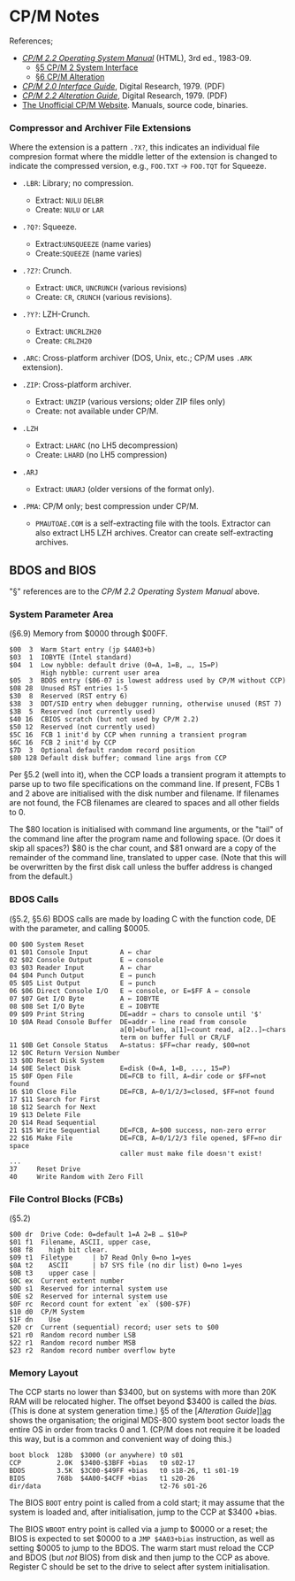 CP/M Notes
==========

References;
- [_CP/M 2.2 Operating System Manual_][htm] (HTML), 3rd ed., 1983-09.
  - [§5 CP/M 2 System Interface][htm5]
  - [§6 CP/M Alteration][htm6]
- [_CP/M 2.0 Interface Guide_][ig], Digital Research, 1979. (PDF)
- [_CP/M 2.2 Alteration Guide_][ag], Digital Research, 1979. (PDF)
- [The Unofficial CP/M Website][ucws]. Manuals, source code, binaries.

### Compressor and Archiver File Extensions

Where the extension is a pattern `.?X?`, this indicates an individual file
compresion format where the middle letter of the extension is changed to
indicate the compressed version, e.g., `FOO.TXT` → `FOO.TQT` for Squeeze.

- `.LBR`: Library; no compression.
  - Extract: `NULU` `DELBR`
  - Create: `NULU` or `LAR`

- `.?Q?`: Squeeze.
  - Extract:`UNSQUEEZE` (name varies)
  - Create:`SQUEEZE` (name varies)

- `.?Z?`: Crunch.
  - Extract: `UNCR`, `UNCRUNCH` (various revisions)
  - Create: `CR`, `CRUNCH` (various revisions).

- `.?Y?`: LZH-Crunch.
  - Extract: `UNCRLZH20`
  - Create: `CRLZH20`

- `.ARC`: Cross-platform archiver (DOS, Unix, etc.; CP/M uses `.ARK` extension).

- `.ZIP`: Cross-platform archiver.
  - Extract: `UNZIP` (various versions; older ZIP files only)
  - Create: not available under CP/M.

- `.LZH`
  - Extract: `LHARC` (no LH5 decompression)
  - Create: `LHARD` (no LH5 compression)

- `.ARJ`
  - Extract: `UNARJ` (older versions of the format only).

- `.PMA`: CP/M only; best compression under CP/M.
  - `PMAUTOAE.COM` is a self-extracting file with the tools. Extractor can
    also extract LH5 LZH archives. Creator can create self-extracting
    archives.

BDOS and BIOS
-------------

"§" references are to the _CP/M 2.2 Operating System Manual_ above.

### System Parameter Area

(§6.9) Memory from $0000 through $00FF.

    $00  3  Warm Start entry (jp $4A03+b)
    $03  1  IOBYTE (Intel standard)
    $04  1  Low nybble: default drive (0=A, 1=B, …, 15=P)
            High nybble: current user area
    $05  3  BDOS entry ($06-07 is lowest address used by CP/M without CCP)
    $08 28  Unused RST entries 1-5
    $30  8  Reserved (RST entry 6)
    $38  3  DDT/SID entry when debugger running, otherwise unused (RST 7)
    $3B  5  Reserved (not currently used)
    $40 16  CBIOS scratch (but not used by CP/M 2.2)
    $50 12  Reserved (not currently used)
    $5C 16  FCB 1 init'd by CCP when running a transient program
    $6C 16  FCB 2 init'd by CCP
    $7D  3  Optional default random record position
    $80 128 Default disk buffer; command line args from CCP

Per §5.2 (well into it), when the CCP loads a transient program it attempts
to parse up to two file specifications on the command line. If present,
FCBs 1 and 2 above are initialised with the disk number and filename. If
filenames are not found, the FCB filenames are cleared to spaces and all
other fields to 0.

The $80 location is initialised with command line arguments, or the "tail"
of the command line after the program name and following space. (Or does it
skip all spaces?) $80 is the char count, and $81 onward are a copy of the
remainder of the command line, translated to upper case. (Note that this
will be overwritten by the first disk call unless the buffer address is
changed from the default.)

### BDOS Calls

(§5.2, §5.6) BDOS calls are made by loading C with the function code, DE
with the parameter, and calling $0005.

    00 $00 System Reset
    01 $01 Console Input        A ← char
    02 $02 Console Output       E → console
    03 $03 Reader Input         A ← char
    04 $04 Punch Output         E → punch
    05 $05 List Output          E → punch
    06 $06 Direct Console I/O   E → console, or E=$FF A ← console
    07 $07 Get I/O Byte         A ← IOBYTE
    08 $08 Set I/O Byte         E → IOBYTE
    09 $09 Print String         DE=addr → chars to console until '$'
    10 $0A Read Console Buffer  DE=addr ← line read from console
                                a[0]=buflen, a[1]←count read, a[2..]←chars
                                term on buffer full or CR/LF
    11 $0B Get Console Status   A←status: $FF=char ready, $00=not
    12 $0C Return Version Number
    13 $0D Reset Disk System
    14 $0E Select Disk          E=disk (0=A, 1=B, ..., 15=P)
    15 $0F Open File            DE=FCB to fill, A←dir code or $FF=not found
    16 $10 Close File           DE=FCB, A←0/1/2/3=closed, $FF=not found
    17 $11 Search for First
    18 $12 Search for Next
    19 $13 Delete File
    20 $14 Read Sequential
    21 $15 Write Sequential     DE=FCB, A←$00 success, non-zero error
    22 $16 Make File            DE=FCB, A←0/1/2/3 file opened, $FF=no dir space
                                caller must make file doesn't exist!
    ...
    37     Reset Drive
    40     Write Random with Zero Fill

### File Control Blocks (FCBs)

(§5.2)

    $00 dr  Drive Code: 0=default 1=A 2=B … $10=P
    $01 f1  Filename, ASCII, upper case,
    $08 f8    high bit clear.
    $09 t1  Filetype     | b7 Read Only 0=no 1=yes
    $0A t2    ASCII      | b7 SYS file (no dir list) 0=no 1=yes
    $0B t3    upper case |
    $0C ex  Current extent number
    $0D s1  Reserved for internal system use
    $0E s2  Reserved for internal system use
    $0F rc  Record count for extent `ex` ($00-$7F)
    $10 d0  CP/M System
    $1F dn    Use
    $20 cr  Current (sequential) record; user sets to $00
    $21 r0  Random record number LSB
    $22 r1  Random record number MSB
    $23 r2  Random record number overflow byte

### Memory Layout

The CCP starts no lower than $3400, but on systems with more than 20K RAM
will be relocated higher. The offset beyond $3400 is called the _bias._
(This is done at system generation time.) §5 of the [_Alteration
Guide_]][ag] shows the organisation; the original MDS-800 system boot
sector loads the entire OS in order from tracks 0 and 1. (CP/M does not
require it be loaded this way, but is a common and convenient way of doing
this.)

    boot block  128b  $3000 (or anywhere) t0 s01
    CCP         2.0K  $3400-$3BFF +bias   t0 s02-17
    BDOS        3.5K  $3C00-$49FF +bias   t0 s18-26, t1 s01-19
    BIOS        768b  $4A00-$4CFF +bias   t1 s20-26
    dir/data                              t2-76 s01-26

The BIOS `BOOT` entry point is called from a cold start; it may assume that
the system is loaded and, after initialisation, jump to the CCP at $3400 +bias.

The BIOS `WBOOT` entry point is called via a jump to $0000 or a reset; the
BIOS is expected to set $0000 to a `JMP $4A03+bias` instruction, as well as
setting $0005 to jump to the BDOS. The warm start must reload the CCP and
BDOS (but _not_ BIOS) from disk and then jump to the CCP as above. Register
C should be set to the drive to select after system initialisation.



<!-------------------------------------------------------------------->
[ag]: https://bitsavers.org/pdf/digitalResearch/cpm/2.2/CPM_2.2_Alteration_Guide_1979.pdf
[htm5]: http://www.gaby.de/cpm/manuals/archive/cpm22htm/ch5.htm
[htm6]: http://www.gaby.de/cpm/manuals/archive/cpm22htm/ch6.htm
[htm]: http://www.gaby.de/cpm/manuals/archive/cpm22htm/
[ig]: https://bitsavers.org/pdf/digitalResearch/cpm/2.0/CPM_2_0_Interface_Guide_1979.pdf
[ucws]: http://www.cpm.z80.de/
